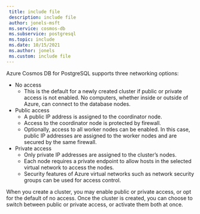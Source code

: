 ```yaml
---
 title: include file
 description: include file
 author: jonels-msft
 ms.service: cosmos-db
 ms.subservice: postgresql
 ms.topic: include
 ms.date: 10/15/2021
 ms.author: jonels
 ms.custom: include file
---
```


Azure Cosmos DB for PostgreSQL supports three networking options:

* No access
  * This is the default for a newly created cluster if public or private access is not enabled. No computers, whether inside or outside of Azure, can connect to the database nodes.
* Public access
  * A public IP address is assigned to the coordinator node.
  * Access to the coordinator node is protected by firewall.
  * Optionally, access to all worker nodes can be enabled. In this case, public IP addresses are assigned to the worker nodes and are secured by the same firewall.
* Private access
  * Only private IP addresses are assigned to the cluster’s nodes.
  * Each node requires a private endpoint to allow hosts in the selected virtual network to access the nodes.
  * Security features of Azure virtual networks such as network security groups can be used for access control.

When you create a cluster, you may enable public or private access, or opt for the default of no access. Once the cluster is created, you can choose to switch between public or private access, or activate them both at once.
